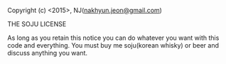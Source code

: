 Copyright (c) <2015>, NJ(nakhyun.jeon@gmail.com)

THE SOJU LICENSE

As long as you retain this notice you can do whatever you want with this code and everything. You must buy me soju(korean whisky) or beer and discuss anything you want.
